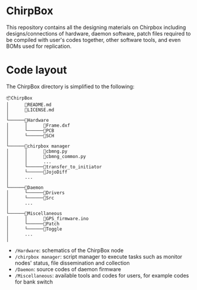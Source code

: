 # ChirpBox
This repository contains all the designing materials on Chirpbox including designs/connections of hardware, daemon software, patch files required to be compiled with user's codes together, other software tools, and even BOMs used for replication.

# Code layout
The ChirpBox directory is simplified to the following:
```
📦ChirpBox
│      📜README.md
│      📜LICENSE.md
│
└──────📂Hardware
│      │      📜Frame.dxf
│      └──────📂PCB
│      └──────📂SCH
│
└──────📂chirpbox manager
│      │      📜cbmng.py
│      │      📜cbmng_common.py
│      │      ...
│      └──────📂transfer_to_initiator
│      └──────📂JojoDiff
│      ...
│
└──────📂Daemon
│      └──────📂Drivers
│      └──────📂Src
│      ...
│
└──────📂Miscellaneous
│      │      📜GPS_firmware.ino
│      └──────📂Patch
│      └──────📂Toggle
│      ...
│
```
- `/Hardware`: schematics of the ChirpBox node
- `/chirpbox manager`: script manager to execute tasks such as monitor nodes' status, file dissemination and collection
- `/Daemon`: source codes of daemon firmware
- `/Miscellaneous`: available tools and codes for users, for example codes for bank switch